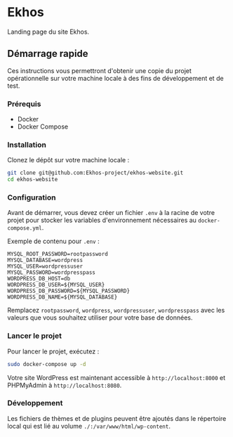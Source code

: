 # Ekhos

Landing page du site Ekhos.

## Démarrage rapide

Ces instructions vous permettront d'obtenir une copie du projet opérationnelle sur votre machine locale à des fins de développement et de test.

### Prérequis

- Docker
- Docker Compose

### Installation

Clonez le dépôt sur votre machine locale :

```sh
git clone git@github.com:Ekhos-project/ekhos-website.git
cd ekhos-website
```

### Configuration

Avant de démarrer, vous devez créer un fichier `.env` à la racine de votre projet pour stocker les variables d'environnement nécessaires au `docker-compose.yml`.

Exemple de contenu pour `.env` :

```env
MYSQL_ROOT_PASSWORD=rootpassword
MYSQL_DATABASE=wordpress
MYSQL_USER=wordpressuser
MYSQL_PASSWORD=wordpresspass
WORDPRESS_DB_HOST=db
WORDPRESS_DB_USER=${MYSQL_USER}
WORDPRESS_DB_PASSWORD=${MYSQL_PASSWORD}
WORDPRESS_DB_NAME=${MYSQL_DATABASE}
```

Remplacez `rootpassword`, `wordpress`, `wordpressuser`, `wordpresspass` avec les valeurs que vous souhaitez utiliser pour votre base de données.

### Lancer le projet

Pour lancer le projet, exécutez :

```sh
sudo docker-compose up -d
```

Votre site WordPress est maintenant accessible à `http://localhost:8000` et PHPMyAdmin à `http://localhost:8080`.

### Développement

Les fichiers de thèmes et de plugins peuvent être ajoutés dans le répertoire local qui est lié au volume `./:/var/www/html/wp-content`.